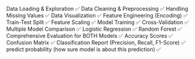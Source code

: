 Data Loading & Exploration ✅
Data Cleaning & Preprocessing ✅
Handling Missing Values ✅
Data Visualization ✅
Feature Engineering (Encoding) ✅
Train-Test Split ✅
Feature Scaling ✅
Model Training ✅
Cross-Validation ✅
Multiple Model Comparison ✅ 
Logistic Regression ✅
Random Forest ✅
Comprehensive Evaluation for BOTH Models ✅
Accuracy Scores ✅
Confusion Matrix ✅
Classification Report (Precision, Recall, F1-Score) ✅
predict probability (how sure model is about this prediction) ✅
